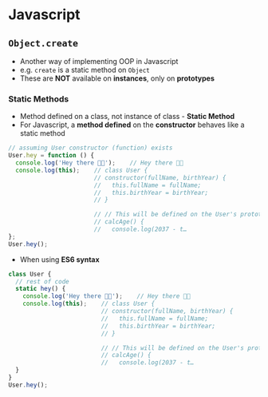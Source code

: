 # **Javascript**

## **`Object.create`**

* Another way of implementing OOP in Javascript
* e.g. `create` is a static method on `Object`
* These are **NOT** available on **instances**, only on **prototypes**

### **Static Methods**

* Method defined on a class, not instance of class - **Static Method**
* For Javascript, a **method defined** on the **constructor** behaves like a static method

```javascript
// assuming User constructor (function) exists
User.hey = function () {
  console.log('Hey there 👋🏼');    // Hey there 👋🏼
  console.log(this);    // class User {
                        // constructor(fullName, birthYear) {
                        //   this.fullName = fullName;
                        //   this.birthYear = birthYear;
                        // }

                        // // This will be defined on the User's prototype
                        // calcAge() {
                        //   console.log(2037 - t…
};
User.hey();
```

* When using **ES6 syntax**

```javascript
class User {
  // rest of code
  static hey() {
    console.log('Hey there 👋🏼');    // Hey there 👋🏼
    console.log(this);    // class User {
                          // constructor(fullName, birthYear) {
                          //   this.fullName = fullName;
                          //   this.birthYear = birthYear;
                          // }

                          // // This will be defined on the User's prototype
                          // calcAge() {
                          //   console.log(2037 - t…
  }
}
User.hey();
```